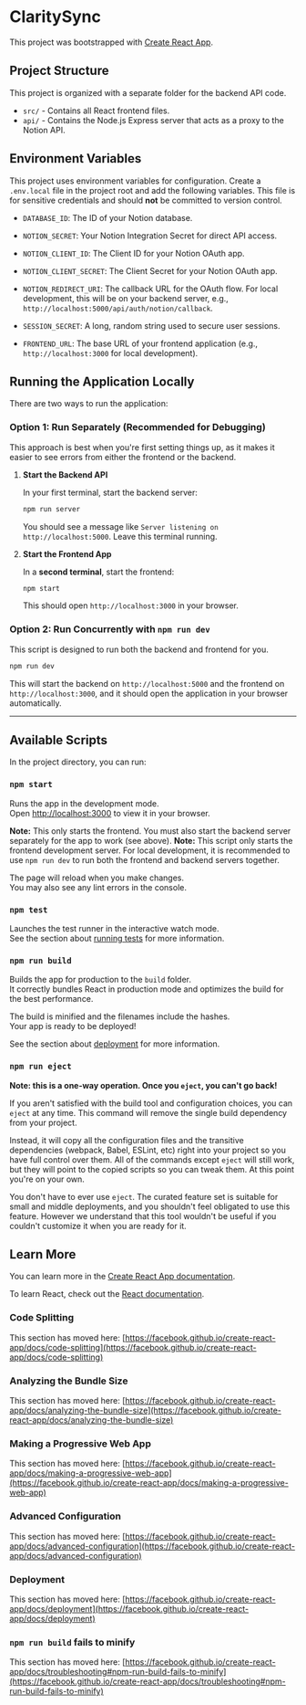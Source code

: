 # ClaritySync

This project was bootstrapped with [Create React App](https://github.com/facebook/create-react-app).

## Project Structure

This project is organized with a separate folder for the backend API code.

- `src/` - Contains all React frontend files.
- `api/` - Contains the Node.js Express server that acts as a proxy to the Notion API.

## Environment Variables

This project uses environment variables for configuration. Create a `.env.local` file in the project root and add the following variables. This file is for sensitive credentials and should **not** be committed to version control.

- `DATABASE_ID`: The ID of your Notion database.

- `NOTION_SECRET`: Your Notion Integration Secret for direct API access.

- `NOTION_CLIENT_ID`: The Client ID for your Notion OAuth app.

- `NOTION_CLIENT_SECRET`: The Client Secret for your Notion OAuth app.

- `NOTION_REDIRECT_URI`: The callback URL for the OAuth flow. For local development, this will be on your backend server, e.g., `http://localhost:5000/api/auth/notion/callback`.

- `SESSION_SECRET`: A long, random string used to secure user sessions.

- `FRONTEND_URL`: The base URL of your frontend application (e.g., `http://localhost:3000` for local development).

## Running the Application Locally

There are two ways to run the application:

### Option 1: Run Separately (Recommended for Debugging)

This approach is best when you're first setting things up, as it makes it easier to see errors from either the frontend or the backend.

1.  **Start the Backend API**

    In your first terminal, start the backend server:
    ```bash
    npm run server
    ```
    You should see a message like `Server listening on http://localhost:5000`. Leave this terminal running.

2.  **Start the Frontend App**

    In a **second terminal**, start the frontend:
    ```bash
    npm start
    ```
    This should open `http://localhost:3000` in your browser.

### Option 2: Run Concurrently with `npm run dev`

This script is designed to run both the backend and frontend for you.
```bash
npm run dev
```
This will start the backend on `http://localhost:5000` and the frontend on `http://localhost:3000`, and it should open the application in your browser automatically.

---

## Available Scripts

In the project directory, you can run:

### `npm start`

Runs the app in the development mode.\
Open [http://localhost:3000](http://localhost:3000) to view it in your browser.

**Note:** This only starts the frontend. You must also start the backend server separately for the app to work (see above).
**Note:** This script only starts the frontend development server. For local development, it is recommended to use `npm run dev` to run both the frontend and backend servers together.

The page will reload when you make changes.\
You may also see any lint errors in the console.

### `npm test`

Launches the test runner in the interactive watch mode.\
See the section about [running tests](https://facebook.github.io/create-react-app/docs/running-tests) for more information.

### `npm run build`

Builds the app for production to the `build` folder.\
It correctly bundles React in production mode and optimizes the build for the best performance.

The build is minified and the filenames include the hashes.\
Your app is ready to be deployed!

See the section about [deployment](https://facebook.github.io/create-react-app/docs/deployment) for more information.

### `npm run eject`

**Note: this is a one-way operation. Once you `eject`, you can't go back!**

If you aren't satisfied with the build tool and configuration choices, you can `eject` at any time. This command will remove the single build dependency from your project.

Instead, it will copy all the configuration files and the transitive dependencies (webpack, Babel, ESLint, etc) right into your project so you have full control over them. All of the commands except `eject` will still work, but they will point to the copied scripts so you can tweak them. At this point you're on your own.

You don't have to ever use `eject`. The curated feature set is suitable for small and middle deployments, and you shouldn't feel obligated to use this feature. However we understand that this tool wouldn't be useful if you couldn't customize it when you are ready for it.

## Learn More

You can learn more in the [Create React App documentation](https://facebook.github.io/create-react-app/docs/getting-started).

To learn React, check out the [React documentation](https://reactjs.org/).

### Code Splitting

This section has moved here: [https://facebook.github.io/create-react-app/docs/code-splitting](https://facebook.github.io/create-react-app/docs/code-splitting)

### Analyzing the Bundle Size

This section has moved here: [https://facebook.github.io/create-react-app/docs/analyzing-the-bundle-size](https://facebook.github.io/create-react-app/docs/analyzing-the-bundle-size)

### Making a Progressive Web App

This section has moved here: [https://facebook.github.io/create-react-app/docs/making-a-progressive-web-app](https://facebook.github.io/create-react-app/docs/making-a-progressive-web-app)

### Advanced Configuration

This section has moved here: [https://facebook.github.io/create-react-app/docs/advanced-configuration](https://facebook.github.io/create-react-app/docs/advanced-configuration)

### Deployment

This section has moved here: [https://facebook.github.io/create-react-app/docs/deployment](https://facebook.github.io/create-react-app/docs/deployment)

### `npm run build` fails to minify

This section has moved here: [https://facebook.github.io/create-react-app/docs/troubleshooting#npm-run-build-fails-to-minify](https://facebook.github.io/create-react-app/docs/troubleshooting#npm-run-build-fails-to-minify)
